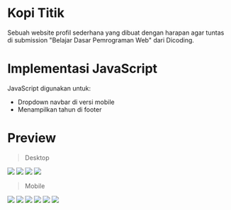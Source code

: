 # Kopi Titik

Sebuah website profil sederhana yang dibuat dengan harapan agar tuntas di submission "Belajar Dasar Pemrograman Web" dari Dicoding.

# Implementasi JavaScript

JavaScript digunakan untuk:

- Dropdown navbar di versi mobile
- Menampilkan tahun di footer

# Preview

> Desktop

<img src="assets/img/preview/preview1.png">
<img src="assets/img/preview/preview2.png">
<img src="assets/img/preview/preview3.png">
<img src="assets/img/preview/preview4.png">

> Mobile

<img src="assets/img/preview/preview5.png">
<img src="assets/img/preview/preview6.png">
<img src="assets/img/preview/preview7.png">
<img src="assets/img/preview/preview8.png">
<img src="assets/img/preview/preview9.png">
<img src="assets/img/preview/preview10.png">
